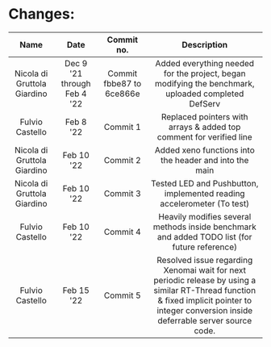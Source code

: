 Changes:
========

| Name | Date | Commit no. | Description |
|:----:|:----:|:----------:|:-----------:|
|Nicola di Gruttola Giardino | Dec 9 '21 through Feb 4 '22 | Commit fbbe87 to 6ce866e | Added everything needed for the project, began modifying the benchmark, uploaded completed DefServ |
|Fulvio Castello | Feb 8 '22 | Commit 1 | Replaced pointers with arrays & added top comment for verified line |
| Nicola di Gruttola Giardino | Feb 10 '22 | Commit 2 | Added xeno functions into the header and into the main |
| Nicola di Gruttola Giardino | Feb 10 '22 | Commit 3 | Tested LED and Pushbutton, implemented reading accelerometer (To test) |
| Fulvio Castello | Feb 10 '22 | Commit 4 | Heavily modifies several methods inside benchmark and added TODO list (for future reference) |
| Fulvio Castello | Feb 15 '22 | Commit 5 | Resolved issue regarding Xenomai wait for next periodic release by using a similar RT-Thread function & fixed implicit pointer to integer conversion inside deferrable server source code. |

